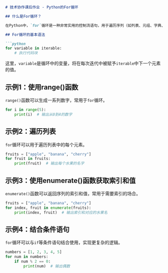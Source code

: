 ````markdown
# 技术协作课后作业 - Python的For循环

## 什么是For循环？

在Python中，`for`循环是一种非常实用的控制流语句，用于遍历序列（如列表、元组、字典、集合、字符串等）中的每一个元素，执行一系列操作。它提供了一种简洁且高效的方法来处理迭代任务。

## For循环的基本语法

```python
for variable in iterable:
    # 执行代码块
````

这里，`variable`是循环中的变量，将在每次迭代中被赋予`iterable`中下一个元素的值。

## 示例1：使用range()函数

`range()`函数可以生成一系列数字，常用于`for`循环。

```python
for i in range(5):
    print(i)  # 输出从0到4的数字
```

## 示例2：遍历列表

`for`循环可以用于遍历列表中的每个元素。

```python
fruits = ["apple", "banana", "cherry"]
for fruit in fruits:
    print(fruit)  # 输出每个水果的名字
```

## 示例3：使用enumerate()函数获取索引和值

`enumerate()`函数可以返回序列的索引和值，常用于需要索引的场合。

```python
fruits = ["apple", "banana", "cherry"]
for index, fruit in enumerate(fruits):
    print(index, fruit)  # 输出索引和对应的水果名
```

## 示例4：结合条件语句

`for`循环可以与`if`等条件语句结合使用，实现更复杂的逻辑。

```python
numbers = [1, 2, 3, 4, 5]
for num in numbers:
    if num % 2 == 0:
        print(num)  # 输出偶数
```